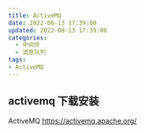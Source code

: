```yaml
---
title: ActiveMQ
date: 2022-08-13 17:39:00
updated: 2022-08-13 17:39:00
categories:
  - 中间件
  - 消息队列
tags:
- ActiveMQ
---
```


## activemq 下载安装

ActiveMQ
<https://activemq.apache.org/>
